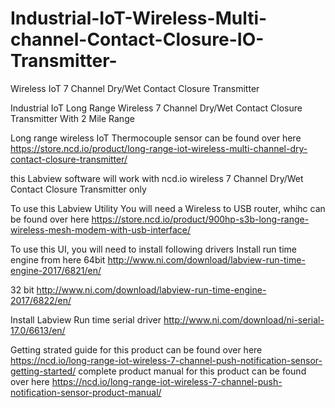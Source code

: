 # Industrial-IoT-Wireless-Multi-channel-Contact-Closure-IO-Transmitter-
Wireless IoT 7 Channel Dry/Wet Contact Closure Transmitter 

Industrial IoT Long Range Wireless 7 Channel Dry/Wet Contact Closure Transmitter With 2 Mile Range

Long range wireless IoT Thermocouple sensor can be found over here https://store.ncd.io/product/long-range-iot-wireless-multi-channel-dry-contact-closure-transmitter/

this Labview software will work with ncd.io wireless 7 Channel Dry/Wet Contact Closure Transmitter only

To use this Labview Utility You will need a Wireless to USB router, whihc can be found over here https://store.ncd.io/product/900hp-s3b-long-range-wireless-mesh-modem-with-usb-interface/

To use this UI, you will need to install following drivers Install run time engine from here 64bit http://www.ni.com/download/labview-run-time-engine-2017/6821/en/

32 bit http://www.ni.com/download/labview-run-time-engine-2017/6822/en/

Install Labview Run time serial driver http://www.ni.com/download/ni-serial-17.0/6613/en/

Getting strated guide for this product can be found over here https://ncd.io/long-range-iot-wireless-7-channel-push-notification-sensor-getting-started/
complete product manual for this product can be found over here https://ncd.io/long-range-iot-wireless-7-channel-push-notification-sensor-product-manual/
